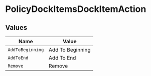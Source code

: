 # PolicyDockItemsDockItemAction


## Values

| Name             | Value            |
| ---------------- | ---------------- |
| `AddToBeginning` | Add To Beginning |
| `AddToEnd`       | Add To End       |
| `Remove`         | Remove           |